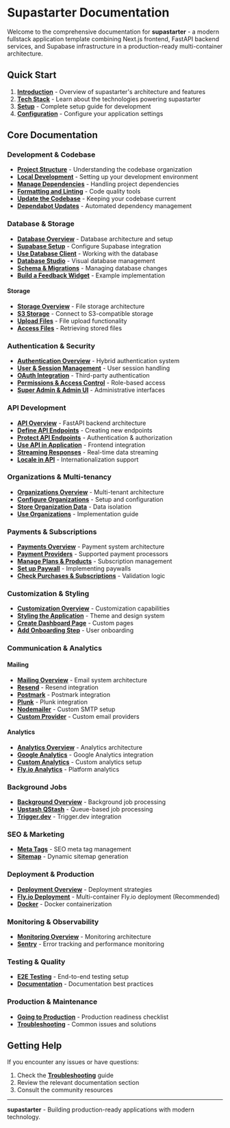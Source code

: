 # Supastarter Documentation

Welcome to the comprehensive documentation for **supastarter** - a modern fullstack application template combining Next.js frontend, FastAPI backend services, and Supabase infrastructure in a production-ready multi-container architecture.

## Quick Start

1. **[Introduction](Introduction.md)** - Overview of supastarter's architecture and features
2. **[Tech Stack](Tech_Stack.md)** - Learn about the technologies powering supastarter
3. **[Setup](Setup.md)** - Complete setup guide for development
4. **[Configuration](Configuration.md)** - Configure your application settings

## Core Documentation

### Development & Codebase
- **[Project Structure](Codebase/Project_structure.md)** - Understanding the codebase organization
- **[Local Development](Codebase/Local_development.md)** - Setting up your development environment
- **[Manage Dependencies](Codebase/Manage_dependencies.md)** - Handling project dependencies
- **[Formatting and Linting](Codebase/Formatting_and_linting.md)** - Code quality tools
- **[Update the Codebase](Codebase/Update_the_codebase.md)** - Keeping your codebase current
- **[Dependabot Updates](Codebase/Dependabot_updates_in_Github.md)** - Automated dependency management

### Database & Storage
- **[Database Overview](Database/Overview.md)** - Database architecture and setup
- **[Supabase Setup](Database/Supabase_setup.md)** - Configure Supabase integration
- **[Use Database Client](Database/Use_database_client.md)** - Working with the database
- **[Database Studio](Database/Use_database_studio.md)** - Visual database management
- **[Schema & Migrations](Database/Update_schema_&_migrate_changes.md)** - Managing database changes
- **[Build a Feedback Widget](Database/Build_a_feedback_widget.md)** - Example implementation

#### Storage
- **[Storage Overview](Storage/Overview.md)** - File storage architecture
- **[S3 Storage](Storage/Connect_to_S3_storage.md)** - Connect to S3-compatible storage
- **[Upload Files](Storage/Uploading_files.md)** - File upload functionality
- **[Access Files](Storage/Accessing_stored_files.md)** - Retrieving stored files

### Authentication & Security
- **[Authentication Overview](Authentication/Overview.md)** - Hybrid authentication system
- **[User & Session Management](Authentication/User_and_session.md)** - User session handling
- **[OAuth Integration](Authentication/oAuth.md)** - Third-party authentication
- **[Permissions & Access Control](Authentication/Permissions_and_access_control.md)** - Role-based access
- **[Super Admin & Admin UI](Authentication/Super_Admin_&_Admin_UI.md)** - Administrative interfaces

### API Development
- **[API Overview](API/Overview.md)** - FastAPI backend architecture
- **[Define API Endpoints](API/Define_an_API_endpoint.md)** - Creating new endpoints
- **[Protect API Endpoints](API/Protect_API_endpoints.md)** - Authentication & authorization
- **[Use API in Application](API/Use_API_in_application.md)** - Frontend integration
- **[Streaming Responses](API/Streaming_responses.md)** - Real-time data streaming
- **[Locale in API](API/Use_locale_in_API_endpoints.md)** - Internationalization support

### Organizations & Multi-tenancy
- **[Organizations Overview](Organizations/Overview.md)** - Multi-tenant architecture
- **[Configure Organizations](Organizations/Configure_organizations.md)** - Setup and configuration
- **[Store Organization Data](Organizations/Store_data_for_organizations.md)** - Data isolation
- **[Use Organizations](Organizations/Use_organizations_in_your_application.md)** - Implementation guide

### Payments & Subscriptions
- **[Payments Overview](Payments/Overview.md)** - Payment system architecture
- **[Payment Providers](Payments/Payment_providers.md)** - Supported payment processors
- **[Manage Plans & Products](Payments/Manage_plans_and_products.md)** - Subscription management
- **[Set up Paywall](Payments/Set_up_a_paywall.md)** - Implementing paywalls
- **[Check Purchases & Subscriptions](Payments/Check_for_purchases_or_subscriptions.md)** - Validation logic

### Customization & Styling
- **[Customization Overview](Customization/Overview.md)** - Customization capabilities
- **[Styling the Application](Customization/Styling_the_application.md)** - Theme and design system
- **[Create Dashboard Page](Customization/Create_a_dashboard_page.md)** - Custom pages
- **[Add Onboarding Step](Customization/Add_a_new_onboarding_step.md)** - User onboarding

### Communication & Analytics
#### Mailing
- **[Mailing Overview](Mailing/Overview.md)** - Email system architecture
- **[Resend](Mailing/Resend.md)** - Resend integration
- **[Postmark](Mailing/Postmark.md)** - Postmark integration
- **[Plunk](Mailing/Plunk.md)** - Plunk integration
- **[Nodemailer](Mailing/Nodemailer.md)** - Custom SMTP setup
- **[Custom Provider](Mailing/Custom_provider.md)** - Custom email providers

#### Analytics
- **[Analytics Overview](Analytics/Overview.md)** - Analytics architecture
- **[Google Analytics](Analytics/Google_Analytics.md)** - Google Analytics integration
- **[Custom Analytics](Analytics/Custom_Analytics.md)** - Custom analytics setup
- **[Fly.io Analytics](Analytics/Fly_io_Analytics.md)** - Platform analytics

### Background Jobs
- **[Background Overview](Background/Overview.md)** - Background job processing
- **[Upstash QStash](Background/Upstash_QStash.md)** - Queue-based job processing
- **[Trigger.dev](Background/trigger_dev.md)** - Trigger.dev integration

### SEO & Marketing
- **[Meta Tags](SEO/Meta_tags.md)** - SEO meta tag management
- **[Sitemap](SEO/Sitemap.md)** - Dynamic sitemap generation

### Deployment & Production
- **[Deployment Overview](Deployment/Overview.md)** - Deployment strategies
- **[Fly.io Deployment](Deployment/Fly_io.md)** - Multi-container Fly.io deployment (Recommended)
- **[Docker](Deployment/Docker.md)** - Docker containerization

### Monitoring & Observability
- **[Monitoring Overview](Monitoring/Overview.md)** - Monitoring architecture
- **[Sentry](Monitoring/Sentry.md)** - Error tracking and performance monitoring

### Testing & Quality
- **[E2E Testing](E2E_testing.md)** - End-to-end testing setup
- **[Documentation](Documentation.md)** - Documentation best practices

### Production & Maintenance
- **[Going to Production](Going_to_production.md)** - Production readiness checklist
- **[Troubleshooting](Troubleshooting.md)** - Common issues and solutions

## Getting Help

If you encounter any issues or have questions:

1. Check the **[Troubleshooting](Troubleshooting.md)** guide
2. Review the relevant documentation section
3. Consult the community resources

---

**supastarter** - Building production-ready applications with modern technology.